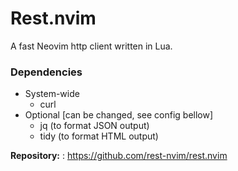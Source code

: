 # Rest.nvim

A fast Neovim http client written in Lua.

### Dependencies
- System-wide
  - curl
- Optional [can be changed, see config bellow]
  - jq   (to format JSON output)
  - tidy (to format HTML output)

**Repository:** : <https://github.com/rest-nvim/rest.nvim>
